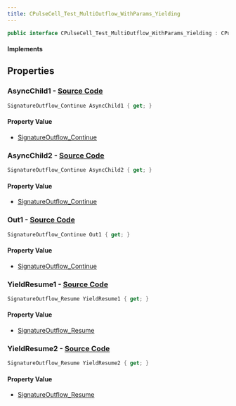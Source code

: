 ```yaml
---
title: CPulseCell_Test_MultiOutflow_WithParams_Yielding
---
```


```csharp
public interface CPulseCell_Test_MultiOutflow_WithParams_Yielding : CPulseCell_BaseYieldingInflow, CPulseCell_BaseFlow, CPulseCell_Base, ISchemaClass<CPulseCell_Base>, ISchemaClass<CPulseCell_BaseFlow>, ISchemaClass<CPulseCell_BaseYieldingInflow>, ISchemaClass<CPulseCell_Test_MultiOutflow_WithParams_Yielding>, ISchemaField, ISchemaClass, INativeHandle
```

#### Implements

## Properties

### **AsyncChild1** - [Source Code](https://github.com/swiftly-solution/swiftlys2/blob/main/managed/src/SwiftlyS2.Generated/Schemas/Interfaces/CPulseCell_Test_MultiOutflow_WithParams_Yielding.cs#L18)

```csharp
SignatureOutflow_Continue AsyncChild1 { get; }
```

#### Property Value

- [SignatureOutflow_Continue](/docs/api/shared/schemadefinitions/signatureoutflow_continue)

### **AsyncChild2** - [Source Code](https://github.com/swiftly-solution/swiftlys2/blob/main/managed/src/SwiftlyS2.Generated/Schemas/Interfaces/CPulseCell_Test_MultiOutflow_WithParams_Yielding.cs#L20)

```csharp
SignatureOutflow_Continue AsyncChild2 { get; }
```

#### Property Value

- [SignatureOutflow_Continue](/docs/api/shared/schemadefinitions/signatureoutflow_continue)

### **Out1** - [Source Code](https://github.com/swiftly-solution/swiftlys2/blob/main/managed/src/SwiftlyS2.Generated/Schemas/Interfaces/CPulseCell_Test_MultiOutflow_WithParams_Yielding.cs#L16)

```csharp
SignatureOutflow_Continue Out1 { get; }
```

#### Property Value

- [SignatureOutflow_Continue](/docs/api/shared/schemadefinitions/signatureoutflow_continue)

### **YieldResume1** - [Source Code](https://github.com/swiftly-solution/swiftlys2/blob/main/managed/src/SwiftlyS2.Generated/Schemas/Interfaces/CPulseCell_Test_MultiOutflow_WithParams_Yielding.cs#L22)

```csharp
SignatureOutflow_Resume YieldResume1 { get; }
```

#### Property Value

- [SignatureOutflow_Resume](/docs/api/shared/schemadefinitions/signatureoutflow_resume)

### **YieldResume2** - [Source Code](https://github.com/swiftly-solution/swiftlys2/blob/main/managed/src/SwiftlyS2.Generated/Schemas/Interfaces/CPulseCell_Test_MultiOutflow_WithParams_Yielding.cs#L24)

```csharp
SignatureOutflow_Resume YieldResume2 { get; }
```

#### Property Value

- [SignatureOutflow_Resume](/docs/api/shared/schemadefinitions/signatureoutflow_resume)

